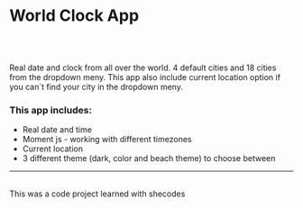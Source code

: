 <h1>World Clock App</h1>
<br/>
<br/>
<p>Real date and clock from all over the world. 4 default cities and 18 cities from the dropdown meny. This app also include current location option if you can´t find your city in the dropdown meny. <p>

<h3>This app includes:</h3>
<ul>
<li>Real date and time</li>
<li>Moment js - working with different timezones</li>
<li>Current location</li>
<li>3 different theme (dark, color and beach theme) to choose between</li>
</ul>


<hr/>
<br/>
This was a code project learned with shecodes
